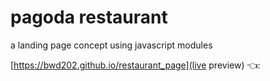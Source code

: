 # pagoda restaurant

a landing page concept using javascript modules

[https://bwd202.github.io/restaurant_page](live preview) 👈:

